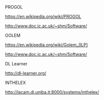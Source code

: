 PROGOL

https://en.wikipedia.org/wiki/PROGOL

http://www.doc.ic.ac.uk/~shm/Software/

GOLEM

https://en.wikipedia.org/wiki/Golem_(ILP)

http://www.doc.ic.ac.uk/~shm/Software/

DL Learner

http://dl-learner.org/

INTHELEX

http://lacam.di.uniba.it:8000/systems/inthelex/

